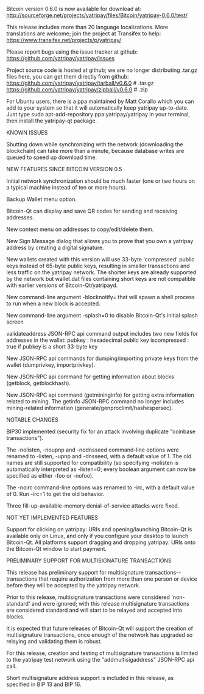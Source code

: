 Bitcoin version 0.6.0 is now available for download at:
http://sourceforge.net/projects/yatripay/files/Bitcoin/yatripay-0.6.0/test/

This release includes more than 20 language localizations.
More translations are welcome; join the
project at Transifex to help:
https://www.transifex.net/projects/p/yatripay/

Please report bugs using the issue tracker at github:
https://github.com/yatripay/yatripay/issues

Project source code is hosted at github; we are no longer
distributing .tar.gz files here, you can get them
directly from github:
https://github.com/yatripay/yatripay/tarball/v0.6.0  # .tar.gz
https://github.com/yatripay/yatripay/zipball/v0.6.0  # .zip

For Ubuntu users, there is a ppa maintained by Matt Corallo which
you can add to your system so that it will automatically keep
yatripay up-to-date.  Just type
sudo apt-add-repository ppa:yatripay/yatripay
in your terminal, then install the yatripay-qt package.


KNOWN ISSUES

Shutting down while synchronizing with the network
(downloading the blockchain) can take more than a minute,
because database writes are queued to speed up download
time.


NEW FEATURES SINCE BITCOIN VERSION 0.5

Initial network synchronization should be much faster
(one or two hours on a typical machine instead of ten or more
hours).

Backup Wallet menu option.

Bitcoin-Qt can display and save QR codes for sending
and receiving addresses.

New context menu on addresses to copy/edit/delete them.

New Sign Message dialog that allows you to prove that you
own a yatripay address by creating a digital
signature.

New wallets created with this version will
use 33-byte 'compressed' public keys instead of
65-byte public keys, resulting in smaller
transactions and less traffic on the yatripay
network. The shorter keys are already supported
by the network but wallet.dat files containing
short keys are not compatible with earlier
versions of Bitcoin-Qt/yatripayd.

New command-line argument -blocknotify=<command>
that will spawn a shell process to run <command> 
when a new block is accepted.

New command-line argument -splash=0 to disable
Bitcoin-Qt's initial splash screen

validateaddress JSON-RPC api command output includes
two new fields for addresses in the wallet:
pubkey : hexadecimal public key
iscompressed : true if pubkey is a short 33-byte key

New JSON-RPC api commands for dumping/importing
private keys from the wallet (dumprivkey, importprivkey).

New JSON-RPC api command for getting information about
blocks (getblock, getblockhash).

New JSON-RPC api command (getmininginfo) for getting
extra information related to mining. The getinfo
JSON-RPC command no longer includes mining-related
information (generate/genproclimit/hashespersec).



NOTABLE CHANGES

BIP30 implemented (security fix for an attack involving
duplicate "coinbase transactions").

The -nolisten, -noupnp and -nodnsseed command-line
options were renamed to -listen, -upnp and -dnsseed,
with a default value of 1. The old names are still
supported for compatibility (so specifying -nolisten
is automatically interpreted as -listen=0; every
boolean argument can now be specified as either
-foo or -nofoo).

The -noirc command-line options was renamed to
-irc, with a default value of 0. Run -irc=1 to
get the old behavior.

Three fill-up-available-memory denial-of-service
attacks were fixed.


NOT YET IMPLEMENTED FEATURES

Support for clicking on yatripay: URIs and
opening/launching Bitcoin-Qt is available only on Linux,
and only if you configure your desktop to launch
Bitcoin-Qt. All platforms support dragging and dropping
yatripay: URIs onto the Bitcoin-Qt window to start
payment.


PRELIMINARY SUPPORT FOR MULTISIGNATURE TRANSACTIONS

This release has preliminary support for multisignature
transactions-- transactions that require authorization
from more than one person or device before they
will be accepted by the yatripay network.

Prior to this release, multisignature transactions
were considered 'non-standard' and were ignored;
with this release multisignature transactions are
considered standard and will start to be relayed
and accepted into blocks.

It is expected that future releases of Bitcoin-Qt
will support the creation of multisignature transactions,
once enough of the network has upgraded so relaying
and validating them is robust.

For this release, creation and testing of multisignature
transactions is limited to the yatripay test network using
the "addmultisigaddress" JSON-RPC api call.

Short multisignature address support is included in this
release, as specified in BIP 13 and BIP 16.
